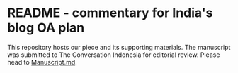 # README - commentary for India's blog OA plan
This repository hosts our piece and its supporting materials. The manuscript was submitted to The Conversation Indonesia for editorial review. Please head to [Manuscript.md](https://github.com/dasaptaerwin/respond-india/blob/main/manuscript.md).
